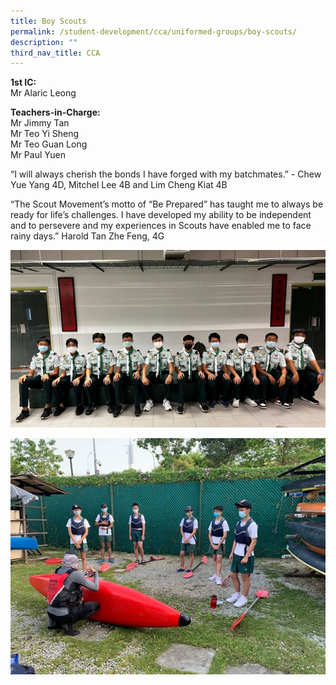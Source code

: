 ```yaml
---
title: Boy Scouts
permalink: /student-development/cca/uniformed-groups/boy-scouts/
description: ""
third_nav_title: CCA
---
```

<b>1st IC:</b><br> 
Mr Alaric Leong<br>

<b>Teachers-in-Charge: </b><br>
Mr Jimmy Tan<br>
Mr Teo Yi Sheng<br>
Mr Teo Guan Long<br>
Mr Paul Yuen<br>

“I will always cherish the bonds I have forged with my batchmates.” - Chew Yue Yang 4D, Mitchel Lee 4B and Lim Cheng Kiat 4B

“The Scout Movement’s motto of “Be Prepared” has taught me to always be ready for life’s challenges. I have developed my ability to be independent and to persevere and my experiences in Scouts have enabled me to face rainy days.” Harold Tan Zhe Feng, 4G

![](/images/Student%20Development/CCA/Scouts/2022_Scouts_01.jpg)

![](/images/Student%20Development/CCA/Scouts/2022_Scouts_02.jpg)